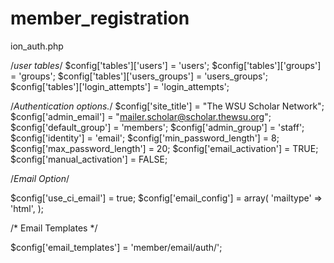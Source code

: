 # member_registration

ion_auth.php

/*user tables*/
$config['tables']['users']           = 'users';
$config['tables']['groups']          = 'groups';
$config['tables']['users_groups']    = 'users_groups';
$config['tables']['login_attempts']  = 'login_attempts';

/*Authentication options.*/
$config['site_title']                 = "The WSU Scholar Network"; 
$config['admin_email']                = "mailer.scholar@scholar.thewsu.org"; 
$config['default_group']              = 'members';
$config['admin_group']                = 'staff'; 
$config['identity']                   = 'email'; 
$config['min_password_length']        = 8;
$config['max_password_length']        = 20;
$config['email_activation']           = TRUE;
$config['manual_activation']          = FALSE;




/*Email Option*/

$config['use_ci_email'] = true;
$config['email_config'] = array(
	'mailtype' => 'html',
);


/* Email Templates */

$config['email_templates'] = 'member/email/auth/';

